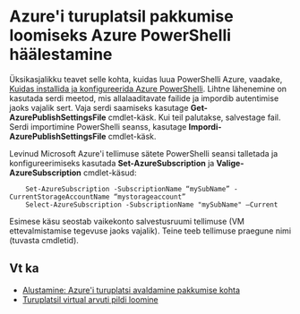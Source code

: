 <properties
   pageTitle="Luua VM turuplatsil PowerShelli häälestamine | Microsoft Azure'i"
   description="Juhised Azure PowerShelli häälestamise ja selle kasutamine on valikuline protsess flow luua VM pilte juurutada ja müüa, Azure turuplatsiga"
   services="marketplace-publishing"
   documentationCenter=""
   authors="HannibalSII"
   manager="hascipio"
   editor=""/>

<tags
   ms.service="marketplace"
   ms.devlang="na"
   ms.topic="article"
   ms.tgt_pltfrm="na"
   ms.workload="na"
   ms.date="02/04/2016"
   ms.author="hascipio"/>

# <a name="set-up-azure-powershell-to-create-an-offer-for-the-azure-marketplace"></a>Azure'i turuplatsil pakkumise loomiseks Azure PowerShelli häälestamine
Üksikasjalikku teavet selle kohta, kuidas luua PowerShelli Azure, vaadake, [Kuidas installida ja konfigureerida Azure PowerShelli](../powershell-install-configure.md). Lihtne lähenemine on kasutada serdi meetod, mis allalaaditavate failide ja impordib autentimise jaoks vajalik sert. Vaja serdi saamiseks kasutage **Get-AzurePublishSettingsFile** cmdlet-käsk. Kui teil palutakse, salvestage fail. Serdi importimine PowerShelli seanss, kasutage **Impordi-AzurePublishSettingsFile** cmdlet-käsk.

Levinud Microsoft Azure'i tellimuse sätete PowerShelli seansi talletada ja konfigureerimiseks kasutada **Set-AzureSubscription** ja **Valige-AzureSubscription** cmdlet-käsud:

        Set-AzureSubscription -SubscriptionName “mySubName” -CurrentStorageAccountName “mystorageaccount”
        Select-AzureSubscription -SubscriptionName "mySubName" –Current

Esimese käsu seostab vaikekonto salvestusruumi tellimuse (VM ettevalmistamise tegevuse jaoks vajalik).  Teine teeb tellimuse praegune nimi (tuvasta cmdletid).

## <a name="see-also"></a>Vt ka
- [Alustamine: Azure'i turuplatsi avaldamine pakkumise kohta](marketplace-publishing-getting-started.md)
- [Turuplatsil virtual arvuti pildi loomine](marketplace-publishing-vm-image-creation.md)
